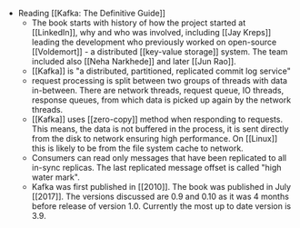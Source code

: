 - Reading [[Kafka: The Definitive Guide]]
	- The book starts with history of how the project started at [[LinkedIn]], why and who was involved, including [[Jay Kreps]] leading the development who previously worked on open-source [[Voldemort]] - a distributed [[key-value storage]] system. The team included also [[Neha Narkhede]] and later [[Jun Rao]].
	- [[Kafka]] is "a distributed, partitioned, replicated commit log service"
	- request processing is split between two groups of threads with data in-between. There are network threads, request queue, IO threads, response queues, from which data is picked up again by the network threads.
	- [[Kafka]] uses [[zero-copy]] method when responding to requests. This means, the data is not buffered in the process, it is sent directly from the disk to network ensuring high performance. On [[Linux]] this is likely to be from the file system cache to network.
	- Consumers can read only messages that have been replicated to all in-sync replicas. The last replicated message offset is called "high water mark".
	- Kafka was first published in [[2010]]. The book was published in July [[2017]]. The versions discussed are 0.9 and 0.10 as it was 4 months before release of version 1.0. Currently the most up to date version is 3.9.